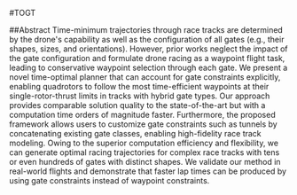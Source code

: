 #TOGT


##Abstract
Time-minimum trajectories through race tracks are determined by the drone's capability as well as the configuration of all gates (e.g., their shapes, sizes, and orientations). However, prior works neglect the impact of the gate configuration and formulate drone racing as a waypoint flight task, leading to conservative waypoint selection through each gate. We present a novel time-optimal planner that can account for gate constraints explicitly, enabling quadrotors to follow the most time-efficient waypoints at their single-rotor-thrust limits in tracks with hybrid gate types. Our approach provides comparable solution quality to the state-of-the-art but with a computation time orders of magnitude faster. Furthermore, the proposed framework allows users to customize gate constraints such as tunnels by concatenating existing gate classes, enabling high-fidelity race track modeling. Owing to the superior computation efficiency and flexibility, we can generate optimal racing trajectories for complex race tracks with tens or even hundreds of gates with distinct shapes. We validate our method in real-world flights and demonstrate that faster lap times can be produced by using gate constraints instead of waypoint constraints.